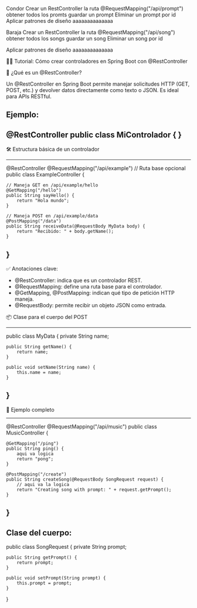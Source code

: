 Condor
Crear un RestController 
la ruta @RequestMapping("/api/prompt")
obtener todos los promts
guardar un prompt
Eliminar un prompt por id
Aplicar patrones de diseño aaaaaaaaaaaaaa

Baraja
Crear un RestController 
la ruta @RequestMapping("/api/song")
obtener todos los songs
guardar un song
Eliminar un song por id

Aplicar patrones de diseño aaaaaaaaaaaaaa



🧑‍💻 Tutorial: Cómo crear controladores en Spring Boot con @RestController

📌 ¿Qué es un @RestController?

Un @RestController en Spring Boot permite manejar solicitudes HTTP (GET, POST, etc.) y devolver datos directamente como texto o JSON. Es ideal para APIs RESTful.

Ejemplo:
------------------------------------
@RestController
public class MiControlador { }
------------------------------------

🛠️ Estructura básica de un controlador

------------------------------------
@RestController
@RequestMapping("/api/example") // Ruta base opcional
public class ExampleController {

    // Maneja GET en /api/example/hello
    @GetMapping("/hello")
    public String sayHello() {
        return "Hola mundo";
    }

    // Maneja POST en /api/example/data
    @PostMapping("/data")
    public String receiveData(@RequestBody MyData body) {
        return "Recibido: " + body.getName();
    }
}
------------------------------------

✅ Anotaciones clave:
- @RestController: indica que es un controlador REST.
- @RequestMapping: define una ruta base para el controlador.
- @GetMapping, @PostMapping: indican qué tipo de petición HTTP maneja.
- @RequestBody: permite recibir un objeto JSON como entrada.

📦 Clase para el cuerpo del POST

------------------------------------
public class MyData {
    private String name;

    public String getName() {
        return name;
    }

    public void setName(String name) {
        this.name = name;
    }
}
------------------------------------

🧪 Ejemplo completo

------------------------------------
@RestController
@RequestMapping("/api/music")
public class MusicController {

    @GetMapping("/ping")
    public String ping() {
    	aqui va logica
        return "pong";
    }

    @PostMapping("/create")
    public String createSong(@RequestBody SongRequest request) {
    	// aqui va la logica 
        return "Creating song with prompt: " + request.getPrompt();
    }
}
------------------------------------

Clase del cuerpo:
------------------------------------
public class SongRequest {
    private String prompt;

    public String getPrompt() {
        return prompt;
    }

    public void setPrompt(String prompt) {
        this.prompt = prompt;
    }
}


